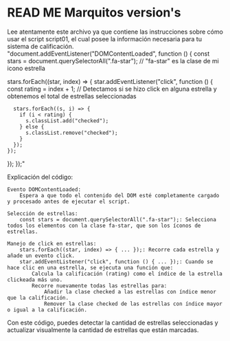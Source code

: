 # READ ME Marquitos version's
Lee atentamente este archivo ya que contiene las instrucciones sobre cómo usar el script script01, el cual posee la información necesaria para tu sistema de calificación.
"document.addEventListener("DOMContentLoaded", function () {
  const stars = document.querySelectorAll(".fa-star"); // "fa-star" es la clase de mi icono estrella

  stars.forEach((star, index) => {
    star.addEventListener("click", function () {
      const rating = index + 1; // Detectamos si se hizo click en alguna estrella y obtenemos el total de estrellas seleccionadas

      stars.forEach((s, i) => {
        if (i < rating) {
          s.classList.add("checked");
        } else {
          s.classList.remove("checked");
        }
      });
    });
  });
});"

Explicación del código:

    Evento DOMContentLoaded: 
        Espera a que todo el contenido del DOM esté completamente cargado y procesado antes de ejecutar el script.

    Selección de estrellas: 
        const stars = document.querySelectorAll(".fa-star");: Selecciona todos los elementos con la clase fa-star, que son los íconos de estrellas.

    Manejo de click en estrellas:
        stars.forEach((star, index) => { ... });: Recorre cada estrella y añade un evento click.
        star.addEventListener("click", function () { ... });: Cuando se hace clic en una estrella, se ejecuta una función que:
            Calcula la calificación (rating) como el índice de la estrella clickeada más uno.
            Recorre nuevamente todas las estrellas para:
                Añadir la clase checked a las estrellas con índice menor que la calificación.
                Remover la clase checked de las estrellas con índice mayor o igual a la calificación.

Con este código, puedes detectar la cantidad de estrellas seleccionadas y actualizar visualmente la cantidad de estrellas que están marcadas.

